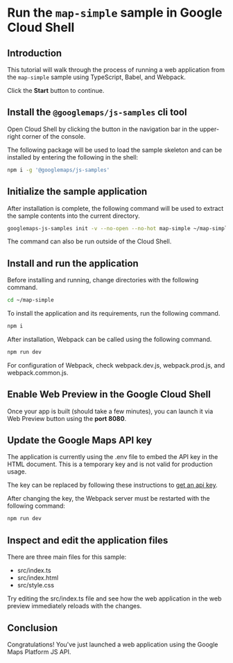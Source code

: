 # Run the `map-simple` sample in Google Cloud Shell

<walkthrough-tutorial-duration duration="10"/>

## Introduction

This tutorial will walk through the process of running a web application from
the `map-simple` sample using TypeScript, Babel, and Webpack.

Click the **Start** button to continue.

## Install the `@googlemaps/js-samples` cli tool

Open Cloud Shell by clicking the
<walkthrough-cloud-shell-icon></walkthrough-cloud-shell-icon> button in the
navigation bar in the upper-right corner of the console.

The following package will be used to load the sample skeleton and can be
installed by entering the following in the shell:

```bash
npm i -g '@googlemaps/js-samples'
```

## Initialize the sample application

After installation is complete, the following command will be used to extract
the sample contents into the current directory.

```bash
googlemaps-js-samples init -v --no-open --no-hot map-simple ~/map-simple
```

The command can also be run outside of the Cloud Shell.

## Install and run the application

Before installing and running, change directories with the following command.

```bash
cd ~/map-simple
```

To install the application and its requirements, run the following command.

```bash
npm i
```

After installation, Webpack can be called using the following command.

```bash
npm run dev
```

For configuration of Webpack, check
<walkthrough-editor-open-file filePath="map-simple/webpack.dev.js">webpack.dev.js</walkthrough-editor-open-file>,
<walkthrough-editor-open-file filePath="map-simple/webpack.prod.js">webpack.prod.js</walkthrough-editor-open-file>,
and
<walkthrough-editor-open-file filePath="map-simple/webpack.common.js">webpack.common.js</walkthrough-editor-open-file>.

## Enable Web Preview in the Google Cloud Shell

Once your app is built (should take a few minutes), you can launch it via
<walkthrough-spotlight-pointer target="cloudshell" spotlightId="devshell-web-preview-button">Web
Preview button</walkthrough-spotlight-pointer> using the **port 8080**.

## Update the Google Maps API key

The application is currently using the
<walkthrough-editor-open-file filePath="map-simple/.env">.env</walkthrough-editor-open-file>
file to embed the API key in the HTML document. This is a temporary key and is
not valid for production usage.

The key can be replaced by following these instructions to
[get an api key](https://developers.google.com/maps/documentation/javascript/get-api-key).

After changing the key, the Webpack server must be restarted with the following
command:

```bash
npm run dev
```

## Inspect and edit the application files

There are three main files for this sample:

*   <walkthrough-editor-open-file filePath="map-simple/src/index.ts">src/index.ts</walkthrough-editor-open-file>
*   <walkthrough-editor-open-file filePath="map-simple/src/index.html">src/index.html</walkthrough-editor-open-file>
*   <walkthrough-editor-open-file filePath="map-simple/src/style.css">src/style.css</walkthrough-editor-open-file>

Try editing the <walkthrough-editor-open-file filePath="map-simple/src/index.ts">src/index.ts</walkthrough-editor-open-file> file and see how the web application in the web preview immediately reloads with the changes.

## Conclusion

<walkthrough-conclusion-trophy></walkthrough-conclusion-trophy>

Congratulations! You've just launched a web application using the Google Maps
Platform JS API.

